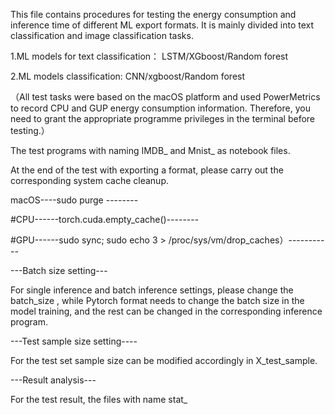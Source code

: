 This file contains procedures for testing the energy consumption and inference time of different ML export formats. It is mainly divided into text classification and image classification tasks.  


  
1.ML models for text classification： LSTM/XGboost/Random forest  

2.ML models classification: CNN/xgboost/Random forest  


（All test tasks were based on the macOS platform and used PowerMetrics to record CPU and GUP energy consumption information. Therefore, you need to grant the appropriate programme privileges in the terminal before testing.）  

The test programs with naming IMDB_ and Mnist_ as notebook files.

At the end of the test with exporting a format, please carry out the corresponding system cache cleanup.  


macOS----sudo purge --------  

#CPU------torch.cuda.empty_cache()--------  

#GPU------sudo sync; sudo echo 3 > /proc/sys/vm/drop_caches）-----------  


---Batch size setting---  

For single inference and batch inference settings, please change the batch_size , while Pytorch format needs to change the batch size in the model training, and the rest can be changed in the corresponding inference program.  

---Test sample size setting----  

For the test set sample size can be modified accordingly in X_test_sample.  

---Result analysis---   

  For the test result, the files with name stat_

